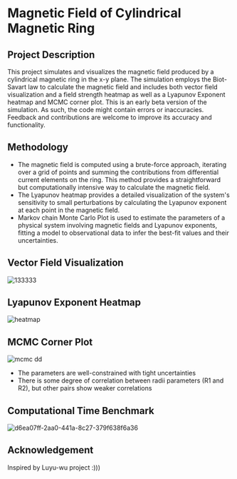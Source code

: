 # Magnetic Field of Cylindrical Magnetic Ring
## Project Description

This project simulates and visualizes the magnetic field produced by a cylindrical magnetic ring in the x-y plane. The simulation employs the Biot-Savart law to calculate the magnetic field and includes both vector field visualization and a field strength heatmap as well as a Lyapunov Exponent heatmap and MCMC corner plot. This is an early beta version of the simulation. As such, the code might contain errors or inaccuracies. Feedback and contributions are welcome to improve its accuracy and functionality. 

## Methodology

- The magnetic field is computed using a brute-force approach, iterating over a grid of points and summing the contributions from differential current elements on the ring. This method provides a straightforward but computationally intensive way to calculate the magnetic field.
- The Lyapunov heatmap provides a detailed visualization of the system's sensitivity to small perturbations by calculating the Lyapunov exponent at each point in the magnetic field.
- Markov chain Monte Carlo Plot is used to estimate the parameters of a physical system involving magnetic fields and Lyapunov exponents, fitting a model to observational data to infer the best-fit values and their uncertainties.

## Vector Field Visualization
![133333](https://github.com/user-attachments/assets/21b43f9d-30ee-4b1a-b133-a3c58acc1c72)

## Lyapunov Exponent Heatmap
![heatmap](https://github.com/user-attachments/assets/7aae7168-a2e1-46ee-942a-2ca326f68f4f)

## MCMC Corner Plot
![mcmc dd](https://github.com/user-attachments/assets/0a39224a-2753-4854-b1b2-8d54c0fca85d)
- The parameters are well-constrained with tight uncertainties
- There is some degree of correlation between radii parameters (R1 and R2), but other pairs show weaker correlations

## Computational Time Benchmark 
![d6ea07ff-2aa0-441a-8c27-379f638f6a36](https://github.com/user-attachments/assets/d8d45c51-e8bf-4d83-a2af-955e7d343bee)


## Acknowledgement
Inspired by Luyu-wu project :)))
